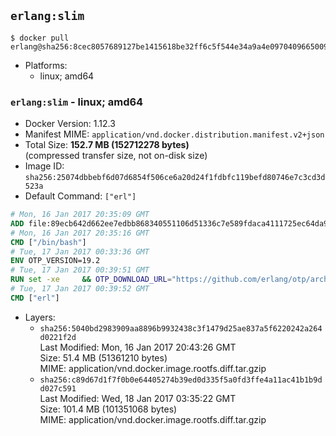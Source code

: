 ## `erlang:slim`

```console
$ docker pull erlang@sha256:8cec8057689127be1415618be32ff6c5f544e34a9a4e0970409665009b159b82
```

-	Platforms:
	-	linux; amd64

### `erlang:slim` - linux; amd64

-	Docker Version: 1.12.3
-	Manifest MIME: `application/vnd.docker.distribution.manifest.v2+json`
-	Total Size: **152.7 MB (152712278 bytes)**  
	(compressed transfer size, not on-disk size)
-	Image ID: `sha256:25074dbbebf6d07d6854f506ce6a20d24f1fdbfc119befd80746e7c3cd3d523a`
-	Default Command: `["erl"]`

```dockerfile
# Mon, 16 Jan 2017 20:35:09 GMT
ADD file:89ecb642d662ee7edbb868340551106d51336c7e589fdaca4111725ec64da957 in / 
# Mon, 16 Jan 2017 20:35:16 GMT
CMD ["/bin/bash"]
# Tue, 17 Jan 2017 00:33:36 GMT
ENV OTP_VERSION=19.2
# Tue, 17 Jan 2017 00:39:51 GMT
RUN set -xe 	&& OTP_DOWNLOAD_URL="https://github.com/erlang/otp/archive/OTP-${OTP_VERSION}.tar.gz" 	&& OTP_DOWNLOAD_SHA256="c6adbc82a45baa49bf9f5b524089da480dd27113c51b3d147aeb196fdb90516b" 	&& runtimeDeps=' 		libodbc1 		libssl1.0.0 		libsctp1 		libwxgtk3.0-0 	' 	&& buildDeps=' 		curl 		ca-certificates 		autoconf 		gcc 		make 		libncurses-dev 		unixodbc-dev 		libssl-dev 		libsctp-dev 		libwxgtk3.0-dev 	' 	&& apt-get update 	&& apt-get install -y --no-install-recommends $runtimeDeps 	&& apt-get install -y --no-install-recommends $buildDeps 	&& curl -fSL -o otp-src.tar.gz "$OTP_DOWNLOAD_URL" 	&& echo "$OTP_DOWNLOAD_SHA256 otp-src.tar.gz" | sha256sum -c - 	&& mkdir -p /usr/src/otp-src 	&& tar -xzf otp-src.tar.gz -C /usr/src/otp-src --strip-components=1 	&& rm otp-src.tar.gz 	&& cd /usr/src/otp-src 	&& ./otp_build autoconf 	&& ./configure 		--enable-sctp 		--enable-dirty-schedulers 	&& make -j$(nproc) 	&& make install 	&& find /usr/local -name examples | xargs rm -rf 	&& apt-get purge -y --auto-remove $buildDeps 	&& rm -rf /usr/src/otp-src /var/lib/apt/lists/*
# Tue, 17 Jan 2017 00:39:52 GMT
CMD ["erl"]
```

-	Layers:
	-	`sha256:5040bd2983909aa8896b9932438c3f1479d25ae837a5f6220242a264d0221f2d`  
		Last Modified: Mon, 16 Jan 2017 20:43:26 GMT  
		Size: 51.4 MB (51361210 bytes)  
		MIME: application/vnd.docker.image.rootfs.diff.tar.gzip
	-	`sha256:c89d67d1f7f0b0e64405274b39ed0d335f5a0fd3ffe4a11ac41b1b9dd027c591`  
		Last Modified: Wed, 18 Jan 2017 03:35:22 GMT  
		Size: 101.4 MB (101351068 bytes)  
		MIME: application/vnd.docker.image.rootfs.diff.tar.gzip
